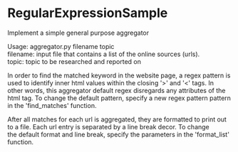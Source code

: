 # RegularExpressionSample
Implement a simple general purpose aggregator <br/>

Usage: aggregator.py filename topic <br/>
filename: input file that contains a list of the online sources (urls). <br/>
topic:  topic to be researched and reported on <br/>

In order to find the matched keyword in the website page, a regex pattern is <br/>
used to identify inner html values within the closing '>' and '<' tags. In <br/>
other words, this aggregator default regex disregards any attributes of the <br/>
html tag. To change the default pattern, specify a new regex pattern pattern <br/>
in the 'find_matches' function. <br/>

After all matches for each url is aggregated, they are formatted to print out <br/>
to a file. Each url entry is separated by a line break decor. To change <br/>
the default format and line break, specify the parameters in the 'format_list' <br/>
function. <br/>
